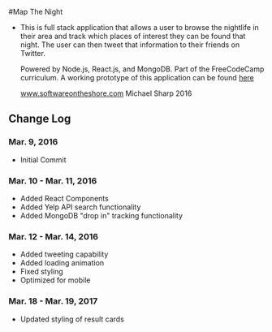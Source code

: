 #Map The Night
  * This is full stack application that allows a user to browse the nightlife in their area and
    track which places of interest they can be found that night. The user can then tweet that information
    to their friends on Twitter.

    Powered by Node.js, React.js, and MongoDB. Part of the FreeCodeCamp curriculum.
    A working prototype of this application can be found [here](http://map-the-night.herokuapp.com)

    www.softwareontheshore.com
    Michael Sharp 2016

## Change Log

### Mar. 9, 2016
  * Initial Commit

### Mar. 10 - Mar. 11, 2016
  * Added React Components
  * Added Yelp API search functionality
  * Added MongoDB "drop in" tracking functionality

### Mar. 12 - Mar. 14, 2016
  * Added tweeting capability
  * Added loading animation
  * Fixed styling
  * Optimized for mobile

 ### Mar. 18 - Mar. 19, 2017
  * Updated styling of result cards
   
